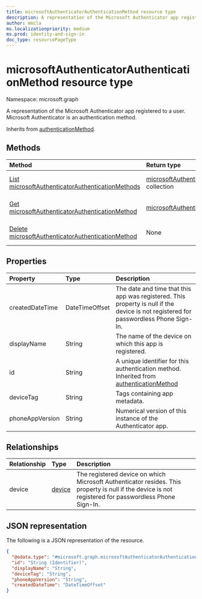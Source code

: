 ```yaml
---
title: microsoftAuthenticatorAuthenticationMethod resource type
description: A representation of the Microsoft Authenticator app registered to a user. Microsoft Authenticator is an authentication method.
author: mmcla
ms.localizationpriority: medium
ms.prod: identity-and-sign-in
doc_type: resourcePageType
---
```


# microsoftAuthenticatorAuthenticationMethod resource type

Namespace: microsoft.graph

A representation of the Microsoft Authenticator app registered to a user. Microsoft Authenticator is an authentication method.

Inherits from [authenticationMethod](../resources/authenticationmethod.md).

## Methods

| Method                                                                                                           | Return type                                                                                                         | Description                                                                                                                                                 |
| :--------------------------------------------------------------------------------------------------------------- | :------------------------------------------------------------------------------------------------------------------ | :---------------------------------------------------------------------------------------------------------------------------------------------------------- |
| [List microsoftAuthenticatorAuthenticationMethods](../api/microsoftauthenticatorauthenticationmethod-list.md)    | [microsoftAuthenticatorAuthenticationMethod](../resources/microsoftauthenticatorauthenticationmethod.md) collection | Get a list of the [microsoftAuthenticatorAuthenticationMethod](../resources/microsoftauthenticatorauthenticationmethod.md) objects and their properties.    |
| [Get microsoftAuthenticatorAuthenticationMethod](../api/microsoftauthenticatorauthenticationmethod-get.md)       | [microsoftAuthenticatorAuthenticationMethod](../resources/microsoftauthenticatorauthenticationmethod.md)            | Read the properties and relationships of a [microsoftAuthenticatorAuthenticationMethod](../resources/microsoftauthenticatorauthenticationmethod.md) object. |
| [Delete microsoftAuthenticatorAuthenticationMethod](../api/microsoftauthenticatorauthenticationmethod-delete.md) | None                                                                                                                | Deletes a [microsoftAuthenticatorAuthenticationMethod](../resources/microsoftauthenticatorauthenticationmethod.md) object.                                  |

## Properties

| Property        | Type           | Description                                                                                                                           |
| :-------------- | :------------- | :------------------------------------------------------------------------------------------------------------------------------------ |
| createdDateTime | DateTimeOffset | The date and time that this app was registered. This property is null if the device is not registered for passwordless Phone Sign-In. |
| displayName     | String         | The name of the device on which this app is registered.                                                                               |
| id              | String         | A unique identifier for this authentication method. Inherited from [authenticationMethod](../resources/authenticationmethod.md)       |
| deviceTag       | String         | Tags containing app metadata.                                                                                                         |
| phoneAppVersion | String         | Numerical version of this instance of the Authenticator app.                                                                          |

## Relationships

| Relationship | Type                             | Description                                                                                                                                           |
| :----------- | :------------------------------- | :---------------------------------------------------------------------------------------------------------------------------------------------------- |
| device       | [device](../resources/device.md) | The registered device on which Microsoft Authenticator resides. This property is null if the device is not registered for passwordless Phone Sign-In. |

## JSON representation

The following is a JSON representation of the resource.

<!-- {
  "blockType": "resource",
  "keyProperty": "id",
  "@odata.type": "microsoft.graph.microsoftAuthenticatorAuthenticationMethod",
  "baseType": "microsoft.graph.authenticationMethod",
  "openType": false
}
-->

```json
{
  "@odata.type": "#microsoft.graph.microsoftAuthenticatorAuthenticationMethod",
  "id": "String (Identifier)",
  "displayName": "String",
  "deviceTag": "String",
  "phoneAppVersion": "String",
  "createdDateTime": "DateTimeOffset"
}
```
